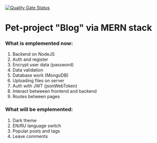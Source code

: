 [![Quality Gate Status](https://sonarcloud.io/api/project_badges/measure?project=evgenyvodyannikov_blog-frontend&metric=alert_status)](https://sonarcloud.io/summary/new_code?id=evgenyvodyannikov_blog-frontend)

# Pet-project "Blog" via MERN stack

### What is emplemented now:

1. Backend on NodeJS
2. Auth and register
3. Encrypt user data (password)
4. Data validation
5. Database work (MongoDB)
6. Uploading files on server
7. Auth with JWT (jsonWebToken)
8. Interact betweeen frontend and backend
9. Routes between pages

### What will be emplemented:

1. Dark theme
2. EN/RU language switch
3. Popular posts and tags
4. Leave comments